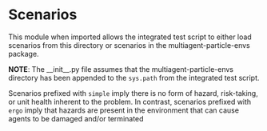 # Scenarios
This module when imported allows the integrated test script to either load scenarios from this directory or scenarios in the multiagent-particle-envs package.

**NOTE**: The \_\_init\_\_.py file assumes that the multiagent-particle-envs directory has been appended to the `sys.path` from the integrated test script.

Scenarios prefixed with `simple` imply there is no form of hazard, risk-taking, or unit health inherent to the problem. In contrast, scenarios prefixed with `ergo` imply that hazards are present in the environment that can cause agents to be damaged and/or terminated
